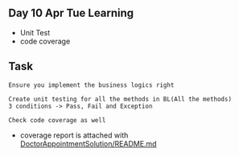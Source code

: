﻿Day 10 Apr Tue 
Learning
---
 - Unit Test
 - code coverage

Task
---
```text ﻿Implement the Clinc operation by adding doctors, patients and fixing appointments
Ensure you implement the business logics right
 
Create unit testing for all the methods in BL(All the methods)
3 conditions -> Pass, Fail and Exception
 
Check code coverage as well
```
- coverage report is attached with [DoctorAppointmentSolution/README.md](DoctorAppointmentSolution/README.md)
